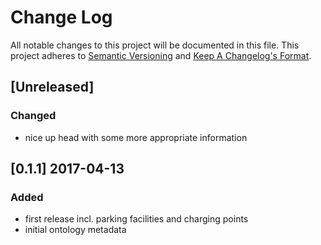 # Change Log

All notable changes to this project will be documented in this file.
This project adheres to [Semantic Versioning](http://semver.org/) and [Keep A Changelog's Format](http://keepachangelog.com/).

## [Unreleased]

### Changed

- nice up head with some more appropriate information

## [0.1.1] 2017-04-13 

### Added

- first release incl. parking facilities and charging points
- initial ontology metadata

